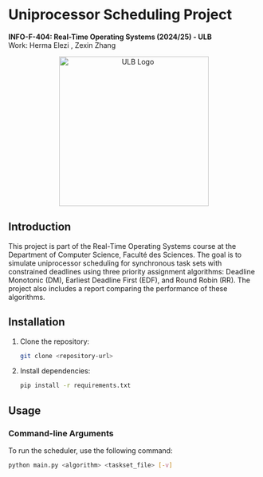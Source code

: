 # Uniprocessor Scheduling Project

**INFO-F-404: Real-Time Operating Systems (2024/25) - ULB**  
Work: Herma Elezi , Zexin Zhang

<div align="center">
    <img src="https://actus.ulb.be/medias/photo/logo-universite-libre-bruxelles_1661952138925-png?ID_FICHE=19524" alt="ULB Logo" width="300"/>
</div>

## Introduction

This project is part of the Real-Time Operating Systems course at the Department of Computer Science, Faculté des Sciences. The goal is to simulate uniprocessor scheduling for synchronous task sets with constrained deadlines using three priority assignment algorithms: Deadline Monotonic (DM), Earliest Deadline First (EDF), and Round Robin (RR). The project also includes a report comparing the performance of these algorithms.


## Installation

1. Clone the repository:
    ```bash
    git clone <repository-url>
    ```
2. Install dependencies:
    ```bash
    pip install -r requirements.txt
    ```

## Usage

### Command-line Arguments

To run the scheduler, use the following command:
```bash
python main.py <algorithm> <taskset_file> [-v]
